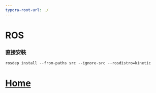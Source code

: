 ```yaml
---
typora-root-url: ./
---
```




# ROS

### 直接安裝

```shell
rosdep install --from-paths src --ignore-src --rosdistro=kinetic
```



# [Home](./Home.md)


